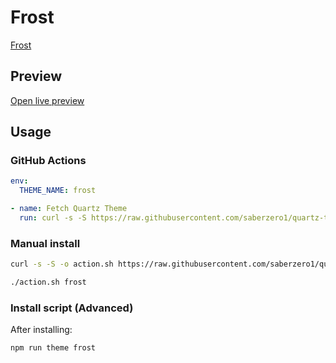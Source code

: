# Frost

[Frost](https://www.drkpxl.com)

## Preview

[Open live preview](https://quartz-themes.github.io/frost/)

## Usage

### GitHub Actions

```yaml
env:
  THEME_NAME: frost
```

```yaml
- name: Fetch Quartz Theme
  run: curl -s -S https://raw.githubusercontent.com/saberzero1/quartz-themes/master/action.sh | bash -s -- $THEME_NAME
```

### Manual install

```bash
curl -s -S -o action.sh https://raw.githubusercontent.com/saberzero1/quartz-themes/master/action.sh

./action.sh frost
```

### Install script (Advanced)

After installing:

```bash
npm run theme frost
```
